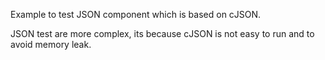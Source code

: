 Example to test JSON component which is based on cJSON.

JSON test are more complex, its because cJSON is not easy to run and to avoid memory leak.
